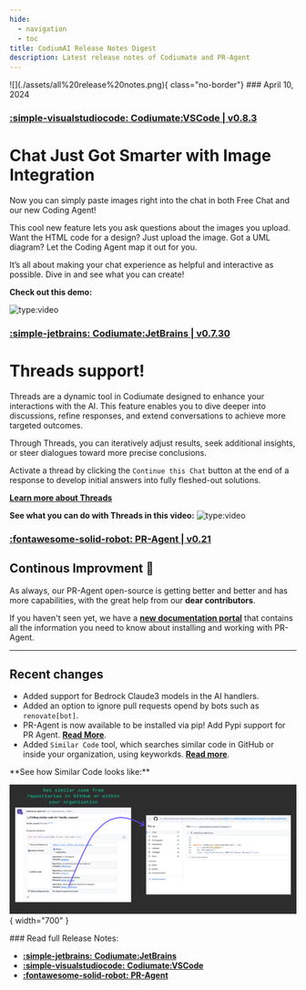 ```yaml
---
hide:
  - navigation
  - toc
title: CodiumAI Release Notes Digest
description: Latest release notes of Codiumate and PR-Agent
---
```


<div markdown class="centered">
![](./assets/all%20release%20notes.png){ class="no-border"}
### April 10, 2024
</div>

<div markdown class="bg-blue">
<h3 markdown class="top-left">

**[<b class="white">:simple-visualstudiocode:</b> Codiumate<b class="green">:</b>VSCode | v0.8.3](./versions/latest/vscode.md)**

</h3>
<div class="content" markdown>
<div markdown class="centered">

# Chat Just Got Smarter with **Image Integration**

Now you can simply paste images right into the chat in both Free Chat and our new Coding Agent! 

This cool new feature lets you ask questions about the images you upload. Want the HTML code for a design? Just upload the image. Got a UML diagram? Let the Coding Agent map it out for you.

It’s all about making your chat experience as helpful and interactive as possible.
Dive in and see what you can create!

**Check out this demo:**

![type:video](https://www.youtube.com/embed/dUHkNK1OD2g?si=lq79WESITHMukQRq)

</div>
</div>
</div>

<div markdown class="bg-green">

<h3 markdown class="top-left">

**[<b class="white">:simple-jetbrains:</b> Codiumate<b class="green">:</b>JetBrains | v0.7.30](./versions/latest/jetbrains.md)**
</h3>

<div markdown class="centered">
<div class="content" markdown>

# **Threads** support!


Threads are a dynamic tool in Codiumate designed to enhance your interactions with the AI. This feature enables you to dive deeper into discussions, refine responses, and extend conversations to achieve more targeted outcomes. 

Through Threads, you can iteratively adjust results, seek additional insights, or steer dialogues toward more precise conclusions. 

Activate a thread by clicking the `Continue this Chat` button at the end of a response to develop initial answers into fully fleshed-out solutions.

**[Learn more about Threads](https://codiumate-docs.codium.ai/chat/threads/)**

**See what you can do with Threads in this video:**
![type:video](https://www.youtube.com/embed/BYzwkzx7XpI?si=Zlay8LbvBd5OTMzs)

</div>
</div>
</div>

<div markdown class="bg-yellow">

<h3 markdown class="top-left">

**[<b class="white">:fontawesome-solid-robot:</b> PR<b class="green">-</b>Agent | v0.21](./versions/latest/pr-agent.md)**
</h3>
<div markdown class="centered">
<div class="content" markdown>

## Continous Improvment 🚀

As always, our PR-Agent open-source is getting better and better and has more capabilities, with the great help from our **dear contributors**.

If you haven't seen yet, we have a **[new documentation portal](https://pr-agent-docs.codium.ai/)** that contains all the information you need to know about installing and working with PR-Agent.

--- 

<div class="left" markdown>

## Recent changes

- Added support for Bedrock Claude3 models in the AI handlers.
- Added an option to ignore pull requests opend by bots such as `renovate[bot]`.
- PR-Agent is now available to be installed via pip! Add Pypi support for PR Agent. **[Read More](https://test.pypi.org/project/pr-agent/)**.
- Added `Similar Code` tool, which searches similar code in GitHub or inside your organization, using keyworkds. **[Read more](https://pr-agent-docs.codium.ai/tools/similar_code/)**.

</div>
**See how Similar Code looks like:**


![Similar Code](./versions/2024-03-28/assets/pr-agent-similar-code.png){ width="700" }

</div>
</div>
</div>




<div class="centered" markdown>
### Read full Release Notes:
<div class="content" markdown>

<div class="grid cards" markdown>

- [<b class="white">:simple-jetbrains:</b> **<b class="green">Codiumate<b class="purple">:</b>JetBrains**</b>](./versions/latest/jetbrains.md)
- [<b class="white">:simple-visualstudiocode:</b> **<b class="green">Codiumate<b class="purple">:</b>VSCode**</b> ](./versions/latest/vscode.md)
- [<b class="white">:fontawesome-solid-robot:</b> **<b class="green">PR<b class="purple">-</b>Agent**</b> ](./versions/latest/pr-agent.md)

</div>

</div>
</div>